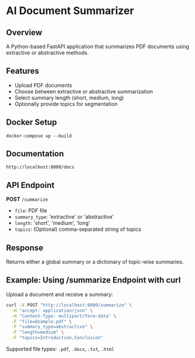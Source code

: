 # AI Document Summarizer
## Overview
A Python-based FastAPI application that summarizes PDF documents using extractive or abstractive methods.

## Features
- Upload PDF documents
- Choose between extractive or abstractive summarization
- Select summary length (short, medium, long)
- Optionally provide topics for segmentation

## Docker Setup
```
docker-compose up --build
```
## Documentation
```
http://localhost:8000/docs
```

## API Endpoint
**POST** `/summarize`
- `file`: PDF file
- `summary_type`: 'extractive' or 'abstractive'
- `length`: 'short', 'medium', 'long'
- `topics`: (Optional) comma-separated string of topics

## Response
Returns either a global summary or a dictionary of topic-wise summaries.

## Example: Using /summarize Endpoint with curl

Upload a document and receive a summary:

```bash
curl -X POST "http://localhost:8000/summarize" \
  -H "accept: application/json" \
  -H "Content-Type: multipart/form-data" \
  -F "file=@sample.pdf" \
  -F "summary_type=abstractive" \
  -F "length=medium" \
  -F "topics=Introduction,Conclusion"
```

Supported file types: `.pdf`, `.docx`, `.txt`, `.html`


